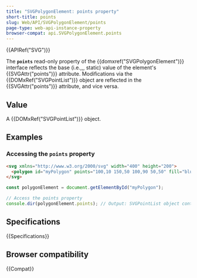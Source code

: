 ```yaml
---
title: "SVGPolygonElement: points property"
short-title: points
slug: Web/API/SVGPolygonElement/points
page-type: web-api-instance-property
browser-compat: api.SVGPolygonElement.points
---
```


{{APIRef("SVG")}}

The **`points`** read-only property of the {{domxref("SVGPolygonElement")}} interface reflects the base (i.e.,,, static) value of the element's {{SVGAttr("points")}} attribute. Modifications via the {{DOMxRef("SVGPointList")}} object are reflected in the {{SVGAttr("points")}} attribute, and vice versa.

## Value

A {{DOMxRef("SVGPointList")}} object.

## Examples

### Accessing the `points` property

```html
<svg xmlns="http://www.w3.org/2000/svg" width="400" height="200">
  <polygon id="myPolygon" points="100,10 150,50 100,90 50,50" fill="blue" />
</svg>
```

```js
const polygonElement = document.getElementById("myPolygon");

// Access the points property
console.dir(polygonElement.points); // Output: SVGPointList object containing points (100,10), (150,50), (100,90), (50,50)
```

## Specifications

{{Specifications}}

## Browser compatibility

{{Compat}}
